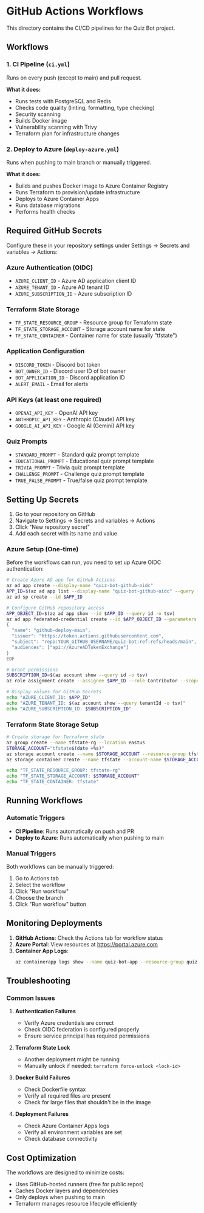 # GitHub Actions Workflows

This directory contains the CI/CD pipelines for the Quiz Bot project.

## Workflows

### 1. CI Pipeline (`ci.yml`)
Runs on every push (except to main) and pull request.

**What it does:**
- Runs tests with PostgreSQL and Redis
- Checks code quality (linting, formatting, type checking)
- Security scanning
- Builds Docker image
- Vulnerability scanning with Trivy
- Terraform plan for infrastructure changes

### 2. Deploy to Azure (`deploy-azure.yml`)
Runs when pushing to main branch or manually triggered.

**What it does:**
- Builds and pushes Docker image to Azure Container Registry
- Runs Terraform to provision/update infrastructure
- Deploys to Azure Container Apps
- Runs database migrations
- Performs health checks

## Required GitHub Secrets

Configure these in your repository settings under Settings → Secrets and variables → Actions:

### Azure Authentication (OIDC)
- `AZURE_CLIENT_ID` - Azure AD application client ID
- `AZURE_TENANT_ID` - Azure AD tenant ID
- `AZURE_SUBSCRIPTION_ID` - Azure subscription ID

### Terraform State Storage
- `TF_STATE_RESOURCE_GROUP` - Resource group for Terraform state
- `TF_STATE_STORAGE_ACCOUNT` - Storage account name for state
- `TF_STATE_CONTAINER` - Container name for state (usually "tfstate")

### Application Configuration
- `DISCORD_TOKEN` - Discord bot token
- `BOT_OWNER_ID` - Discord user ID of bot owner
- `BOT_APPLICATION_ID` - Discord application ID
- `ALERT_EMAIL` - Email for alerts

### API Keys (at least one required)
- `OPENAI_API_KEY` - OpenAI API key
- `ANTHROPIC_API_KEY` - Anthropic (Claude) API key
- `GOOGLE_AI_API_KEY` - Google AI (Gemini) API key

### Quiz Prompts
- `STANDARD_PROMPT` - Standard quiz prompt template
- `EDUCATIONAL_PROMPT` - Educational quiz prompt template
- `TRIVIA_PROMPT` - Trivia quiz prompt template
- `CHALLENGE_PROMPT` - Challenge quiz prompt template
- `TRUE_FALSE_PROMPT` - True/false quiz prompt template

## Setting Up Secrets

1. Go to your repository on GitHub
2. Navigate to Settings → Secrets and variables → Actions
3. Click "New repository secret"
4. Add each secret with its name and value

### Azure Setup (One-time)

Before the workflows can run, you need to set up Azure OIDC authentication:

```bash
# Create Azure AD app for GitHub Actions
az ad app create --display-name "quiz-bot-github-oidc"
APP_ID=$(az ad app list --display-name "quiz-bot-github-oidc" --query [].appId -o tsv)
az ad sp create --id $APP_ID

# Configure GitHub repository access
APP_OBJECT_ID=$(az ad app show --id $APP_ID --query id -o tsv)
az ad app federated-credential create --id $APP_OBJECT_ID --parameters @- <<EOF
{
  "name": "github-deploy-main",
  "issuer": "https://token.actions.githubusercontent.com",
  "subject": "repo:YOUR_GITHUB_USERNAME/quiz-bot:ref:refs/heads/main",
  "audiences": ["api://AzureADTokenExchange"]
}
EOF

# Grant permissions
SUBSCRIPTION_ID=$(az account show --query id -o tsv)
az role assignment create --assignee $APP_ID --role Contributor --scope /subscriptions/$SUBSCRIPTION_ID

# Display values for GitHub Secrets
echo "AZURE_CLIENT_ID: $APP_ID"
echo "AZURE_TENANT_ID: $(az account show --query tenantId -o tsv)"
echo "AZURE_SUBSCRIPTION_ID: $SUBSCRIPTION_ID"
```

### Terraform State Storage Setup

```bash
# Create storage for Terraform state
az group create --name tfstate-rg --location eastus
STORAGE_ACCOUNT="tfstate$(date +%s)"
az storage account create --name $STORAGE_ACCOUNT --resource-group tfstate-rg --sku Standard_LRS
az storage container create --name tfstate --account-name $STORAGE_ACCOUNT

echo "TF_STATE_RESOURCE_GROUP: tfstate-rg"
echo "TF_STATE_STORAGE_ACCOUNT: $STORAGE_ACCOUNT"
echo "TF_STATE_CONTAINER: tfstate"
```

## Running Workflows

### Automatic Triggers
- **CI Pipeline**: Runs automatically on push and PR
- **Deploy to Azure**: Runs automatically when pushing to main

### Manual Triggers
Both workflows can be manually triggered:
1. Go to Actions tab
2. Select the workflow
3. Click "Run workflow"
4. Choose the branch
5. Click "Run workflow" button

## Monitoring Deployments

1. **GitHub Actions**: Check the Actions tab for workflow status
2. **Azure Portal**: View resources at https://portal.azure.com
3. **Container App Logs**: 
   ```bash
   az containerapp logs show --name quiz-bot-app --resource-group quiz-bot-rg
   ```

## Troubleshooting

### Common Issues

1. **Authentication Failures**
   - Verify Azure credentials are correct
   - Check OIDC federation is configured properly
   - Ensure service principal has required permissions

2. **Terraform State Lock**
   - Another deployment might be running
   - Manually unlock if needed: `terraform force-unlock <lock-id>`

3. **Docker Build Failures**
   - Check Dockerfile syntax
   - Verify all required files are present
   - Check for large files that shouldn't be in the image

4. **Deployment Failures**
   - Check Azure Container Apps logs
   - Verify all environment variables are set
   - Check database connectivity

## Cost Optimization

The workflows are designed to minimize costs:
- Uses GitHub-hosted runners (free for public repos)
- Caches Docker layers and dependencies
- Only deploys when pushing to main
- Terraform manages resource lifecycle efficiently